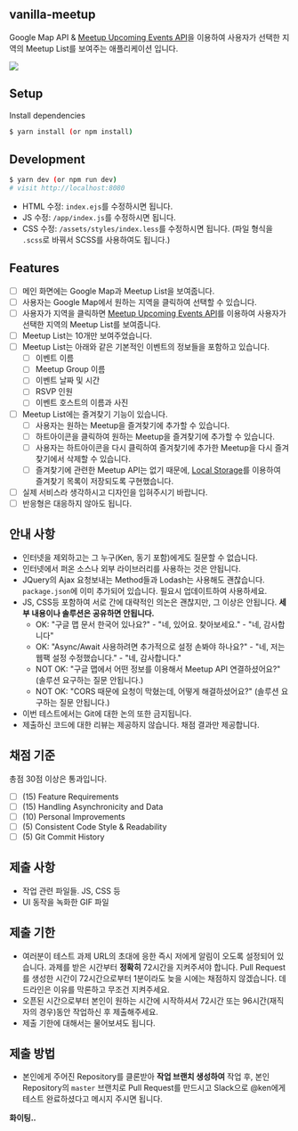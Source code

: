 ## vanilla-meetup

Google Map API & [Meetup Upcoming Events API](https://www.meetup.com/meetup_api/docs/find/upcoming_events/)을 이용하여 사용자가 선택한 지역의 Meetup List를 보여주는 애플리케이션 입니다.

![](assets/GIF/meetup-search.gif)

## Setup

Install dependencies

```sh
$ yarn install (or npm install)
```

## Development

```sh
$ yarn dev (or npm run dev)
# visit http://localhost:8080
```

- HTML 수정: `index.ejs`를 수정하시면 됩니다.
- JS 수정: `/app/index.js`를 수정하시면 됩니다.
- CSS 수정: `/assets/styles/index.less`를 수정하시면 됩니다. (파일 형식을 `.scss`로 바꿔서 SCSS를 사용하여도 됩니다.)

## Features

- [ ] 메인 화면에는 Google Map과 Meetup List을 보여줍니다.
- [ ] 사용자는 Google Map에서 원하는 지역을 클릭하여 선택할 수 있습니다.
- [ ] 사용자가 지역을 클릭하면 [Meetup Upcoming Events API](https://www.meetup.com/meetup_api/docs/find/upcoming_events/)를 이용하여 사용자가 선택한 지역의 Meetup List를 보여줍니다.
- [ ] Meetup List는 10개만 보여주었습니다.
- [ ] Meetup List는 아래와 같은 기본적인 이벤트의 정보들을 포함하고 있습니다.
  - [ ] 이벤트 이름
  - [ ] Meetup Group 이름
  - [ ] 이벤트 날짜 및 시간
  - [ ] RSVP 인원
  - [ ] 이벤트 호스트의 이름과 사진
- [ ] Meetup List에는 즐겨찾기 기능이 있습니다.
  - [ ] 사용자는 원하는 Meetup을 즐겨찾기에 추가할 수 있습니다.
  - [ ] 하트아이콘을 클릭하여 원하는 Meetup을 즐겨찾기에 추가할 수 있습니다.
  - [ ] 사용자는 하트아이콘을 다시 클릭하여 즐겨찾기에 추가한 Meetup을 다시 즐겨찾기에서 삭제할 수 있습니다.
  - [ ] 즐겨찾기에 관련한 Meetup API는 없기 때문에, [Local Storage](https://developer.mozilla.org/en-US/docs/Web/API/Window/localStorage)를 이용하여 즐겨찾기 목록이 저장되도록 구현했습니다.
- [ ] 실제 서비스라 생각하시고 디자인을 입혀주시기 바랍니다.
- [ ] 반응형은 대응하지 않아도 됩니다.

## 안내 사항

- 인터넷을 제외하고는 그 누구(Ken, 동기 포함)에게도 질문할 수 없습니다.
- 인터넷에서 퍼온 소스나 외부 라이브러리를 사용하는 것은 안됩니다.
- JQuery의 Ajax 요청보내는 Method들과 Lodash는 사용해도 괜찮습니다. `package.json`에 이미 추가되어 있습니다. 필요시 업데이트하여 사용하세요.
- JS, CSS등 포함하여 서로 간에 대략적인 의논은 괜찮지만, 그 이상은 안됩니다. **세부 내용이나 솔루션은 공유하면 안됩니다.**
  - OK: "구글 맵 문서 한국어 있나요?" - "네, 있어요. 찾아보세요." - "네, 감사합니다"
  - OK: "Async/Await 사용하려면 추가적으로 설정 손봐야 하나요?" - "네, 저는 웹팩 설정 수정했습니다." - "네, 감사합니다."
  - NOT OK: "구글 맵에서 어떤 정보를 이용해서 Meetup API 연결하셨어요?" (솔루션 요구하는 질문 안됩니다.)
  - NOT OK: "CORS 때문에 요청이 막혔는데, 어떻게 해결하셨어요?" (솔루션 요구하는 질문 안됩니다.)
- 이번 테스트에서는 Git에 대한 논의 또한 금지됩니다.
- 제출하신 코드에 대한 리뷰는 제공하지 않습니다. 채점 결과만 제공합니다.

## 채점 기준

총점 30점 이상은 통과입니다.

- [ ] (15) Feature Requirements
- [ ] (15) Handling Asynchronicity and Data
- [ ] (10) Personal Improvements
- [ ] (5) Consistent Code Style & Readability
- [ ] (5) Git Commit History

## 제출 사항

- 작업 관련 파일들. JS, CSS 등
- UI 동작을 녹화한 GIF 파일

## 제출 기한

- 여러분이 테스트 과제 URL의 초대에 응한 즉시 저에게 알림이 오도록 설정되어 있습니다. 과제를 받은 시간부터 **정확히** 72시간을 지켜주셔야 합니다. Pull Request를 생성한 시간이 72시간으로부터 1분이라도 늦을 시에는 채점하지 않겠습니다. 데드라인은 이유를 막론하고 무조건 지켜주세요.
- 오픈된 시간으로부터 본인이 원하는 시간에 시작하셔서 72시간 또는 96시간(재직자의 경우)동안 작업하신 후 제출해주세요.
- 제출 기한에 대해서는 물어보셔도 됩니다.

## 제출 방법

- 본인에게 주어진 Repository를 클론받아 **작업 브랜치 생성하여** 작업 후, 본인 Repository의 `master` 브랜치로 Pull Request를 만드시고 Slack으로 @ken에게 테스트 완료하셨다고 메시지 주시면 됩니다.

**화이팅..**
